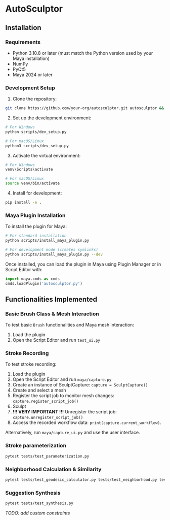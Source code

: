 # AutoSculptor

## Installation

### Requirements

- Python 3.10.8 or later (must match the Python version used by your Maya installation)
- NumPy
- PyQt5
- Maya 2024 or later

### Development Setup

1. Clone the repository:

```bash
git clone https://github.com/your-org/autosculptor.git autosculptor && cd autosculptor
```

2. Set up the development environment:

```bash
# For Windows
python scripts/dev_setup.py

# For macOS/Linux
python3 scripts/dev_setup.py
```

3. Activate the virtual environment:

```bash
# For Windows
venv\Scripts\activate

# For macOS/Linux
source venv/bin/activate
```

4. Install for development:

```bash
pip install -e .
```

### Maya Plugin Installation

To install the plugin for Maya:

```bash
# For standard installation
python scripts/install_maya_plugin.py

# For development mode (creates symlinks)
python scripts/install_maya_plugin.py --dev
```

Once installed, you can load the plugin in Maya using Plugin Manager or in Script Editor with:

```python
import maya.cmds as cmds
cmds.loadPlugin('autosculptor.py')
```

## Functionalities Implemented

### Basic Brush Class & Mesh Interaction

To test basic `Brush` functionalities and Maya mesh interaction:

1. Load the plugin
2. Open the Script Editor and run `test_ui.py`

### Stroke Recording

To test stroke recording: 

1. Load the plugin
2. Open the Script Editor and run `maya/capture.py`
3. Create an instance of SculptCapture: `capture = SculptCapture()`
4. Create and select a mesh
5. Register the script job to monitor mesh changes: `capture.register_script_job()`
6. Sculpt
7. **!!! VERY IMPORTANT !!!** Unregister the script job: `capture.unregister_script_job()` 
8. Access the recorded workflow data: `print(capture.current_workflow)`.

Alternatively, run `maya/capture_ui.py` and use the user interface.

### Stroke parameterization
```bash
pytest tests/test_parameterization.py
```

### Neighborhood Calculation & Similarity
```bash
pytest tests/test_geodesic_calculator.py tests/test_neighborhood.py tests/test_similarity.py
```

### Suggestion Synthesis
```bash
pytest tests/test_synthesis.py
```
*TODO: add custom constraints*


